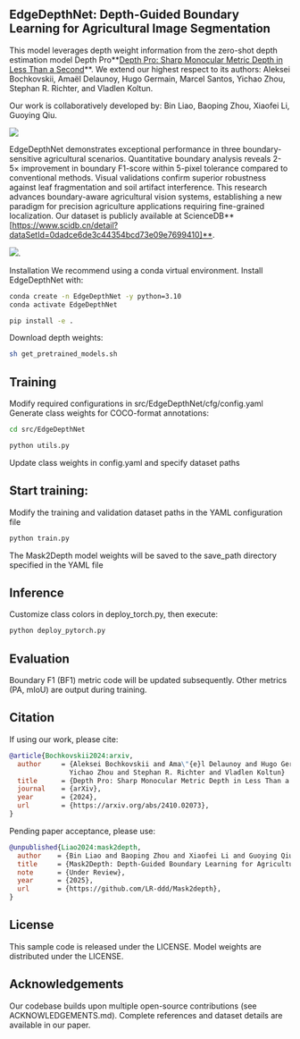 ## EdgeDepthNet: Depth-Guided Boundary Learning for Agricultural Image Segmentation
This model leverages depth weight information from the zero-shot depth estimation model ​​Depth Pro**[Depth Pro: Sharp Monocular Metric Depth in Less Than a Second](https://arxiv.org/abs/2410.02073)**. We extend our highest respect to its authors:
Aleksei Bochkovskii, Amaël Delaunoy, Hugo Germain, Marcel Santos, Yichao Zhou, Stephan R. Richter, and Vladlen Koltun.

Our work is collaboratively developed by:
Bin Liao, Baoping Zhou, Xiaofei Li, Guoying Qiu.

![](datas/network.jpg)


EdgeDepthNet demonstrates exceptional performance in three boundary-sensitive agricultural scenarios. Quantitative boundary analysis reveals 2-5× improvement in boundary F1-score within 5-pixel tolerance compared to conventional methods. Visual validations confirm superior robustness against leaf fragmentation and soil artifact interference. This research advances boundary-aware agricultural vision systems, establishing a new paradigm for precision agriculture applications requiring fine-grained localization.
Our dataset is publicly available at ​​ScienceDB**[https://www.scidb.cn/detail?dataSetId=0dadce6de3c44354bcd73e09e7699410]**​​.

![](datas/vision.png).

Installation
We recommend using a conda virtual environment. Install EdgeDepthNet with:
```bash
conda create -n EdgeDepthNet -y python=3.10
conda activate EdgeDepthNet

pip install -e .
```
Download depth weights:
```bash
sh get_pretrained_models.sh
```

## Training
Modify required configurations in src/EdgeDepthNet/cfg/config.yaml
​​Generate class weights for COCO-format annotations​​:

```bash
cd src/EdgeDepthNet

python utils.py
```
Update class weights in config.yaml and specify dataset paths

## Start training:
Modify the training and validation dataset paths in the YAML configuration file​
```bash
python train.py
```
The Mask2Depth model weights will be saved to the save_path directory specified in the YAML file​

## Inference
Customize class colors in deploy_torch.py, then execute:
```bash
python deploy_pytorch.py
```

## Evaluation
Boundary F1 (BF1) metric code will be updated subsequently.
Other metrics (PA, mIoU) are output during training.

## Citation
If using our work, please cite:
```bibtex
@article{Bochkovskii2024:arxiv,
  author     = {Aleksei Bochkovskii and Ama\"{e}l Delaunoy and Hugo Germain and Marcel Santos and
               Yichao Zhou and Stephan R. Richter and Vladlen Koltun}
  title      = {Depth Pro: Sharp Monocular Metric Depth in Less Than a Second},
  journal    = {arXiv},
  year       = {2024},
  url        = {https://arxiv.org/abs/2410.02073},
}
```
Pending paper acceptance, please use:
```bibtex
@unpublished{Liao2024:mask2depth,
  author    = {Bin Liao and Baoping Zhou and Xiaofei Li and Guoying Qiu},
  title     = {Mask2Depth: Depth-Guided Boundary Learning for Agricultural Image Segmentation},
  note      = {Under Review},
  year      = {2025},
  url       = {https://github.com/LR-ddd/Mask2depth},
}
```
## License
This sample code is released under the LICENSE.
Model weights are distributed under the LICENSE.

## Acknowledgements
Our codebase builds upon multiple open-source contributions (see ACKNOWLEDGEMENTS.md).
Complete references and dataset details are available in our paper.
